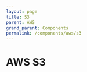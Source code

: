 ```yaml
---
layout: page
title: S3
parent: AWS
grand_parent: Components
permalink: /components/aws/s3
---
```


# AWS S3